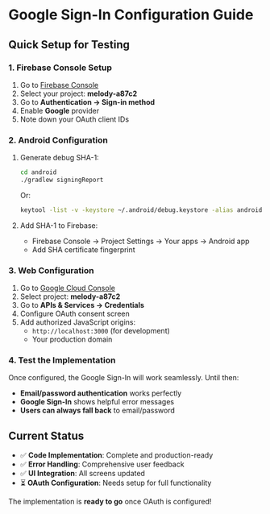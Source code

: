 # Google Sign-In Configuration Guide

## Quick Setup for Testing

### 1. Firebase Console Setup
1. Go to [Firebase Console](https://console.firebase.google.com/)
2. Select your project: **melody-a87c2**
3. Go to **Authentication → Sign-in method**
4. Enable **Google** provider
5. Note down your OAuth client IDs

### 2. Android Configuration
1. Generate debug SHA-1:
   ```bash
   cd android
   ./gradlew signingReport
   ```
   Or:
   ```bash
   keytool -list -v -keystore ~/.android/debug.keystore -alias androiddebugkey -storepass android -keypass android
   ```

2. Add SHA-1 to Firebase:
   - Firebase Console → Project Settings → Your apps → Android app
   - Add SHA certificate fingerprint

### 3. Web Configuration
1. Go to [Google Cloud Console](https://console.cloud.google.com/)
2. Select project: **melody-a87c2**
3. Go to **APIs & Services → Credentials**
4. Configure OAuth consent screen
5. Add authorized JavaScript origins:
   - `http://localhost:3000` (for development)
   - Your production domain

### 4. Test the Implementation
Once configured, the Google Sign-In will work seamlessly. Until then:
- **Email/password authentication** works perfectly
- **Google Sign-In** shows helpful error messages
- **Users can always fall back** to email/password

## Current Status
- ✅ **Code Implementation**: Complete and production-ready
- ✅ **Error Handling**: Comprehensive user feedback
- ✅ **UI Integration**: All screens updated
- ⏳ **OAuth Configuration**: Needs setup for full functionality

The implementation is **ready to go** once OAuth is configured!
